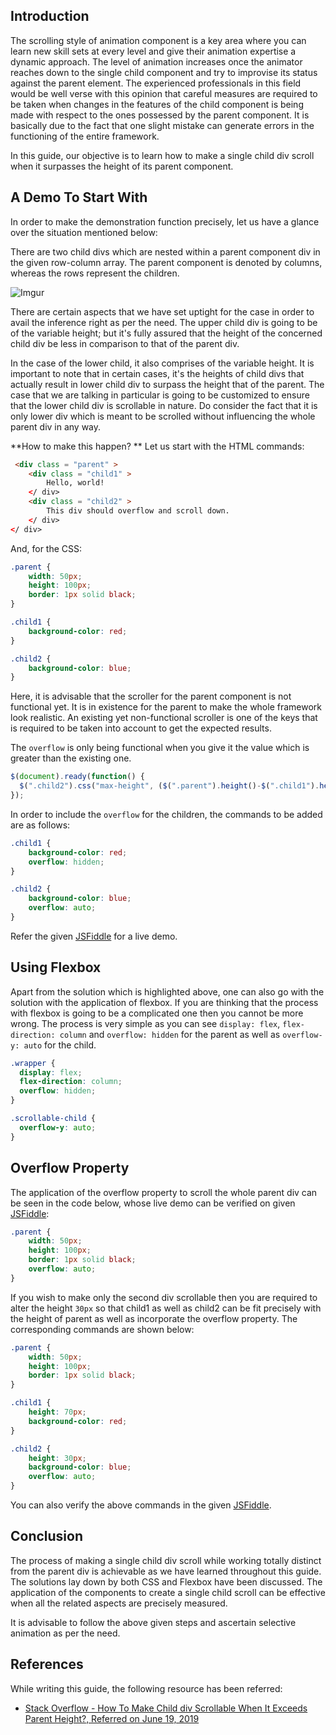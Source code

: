 ## Introduction
The scrolling style of animation component is a key area where you can learn new skill sets at every level and give their animation expertise a dynamic approach. The level of animation increases once the animator reaches down to the single child component and try to improvise its status against the parent element. The experienced professionals in this field would be well verse with this opinion that careful measures are required to be taken when changes in the features of the child component is being made with respect to the ones possessed by the parent component. It is basically due to the fact that one slight mistake can generate errors in the functioning of the entire framework. 

In this guide, our objective is to learn how to make a single child div scroll when it surpasses the height of its parent component. 

## A Demo To Start With 
In order to make the demonstration function precisely, let us have a glance over the situation mentioned below: 

There are two child divs which are nested within a parent component div in the given row-column array. The parent component is denoted by columns, whereas the rows represent the children. 

![Imgur](https://i.imgur.com/yfg7Add.png)

There are certain aspects that we have set uptight for the case in order to avail the inference right as per the need. The upper child div is going to be of the variable height; but it's fully assured that the height of the concerned child div be less in comparison to that of the parent div.

In the case of the lower child, it also comprises of the variable height. It is important to note that in certain cases, it's the heights of child divs that actually result in lower child div to surpass the height that of the parent. The case that we are talking in particular is going to be customized to ensure that the lower child div is scrollable in nature. Do consider the fact that it is only lower div which is meant to be scrolled without influencing the whole parent div in any way. 

**How to make this happen? **
Let us start with the HTML commands: 


```html
 <div class = "parent" >
    <div class = "child1" >
        Hello, world!
    </ div>
    <div class = "child2" >
        This div should overflow and scroll down.
    </ div>
</ div>
```

And, for the CSS:


```css
.parent {
    width: 50px;
    height: 100px;
    border: 1px solid black;
}

.child1 {
    background-color: red;
}

.child2 {
    background-color: blue;
}
```

Here, it is advisable that the scroller for the parent component is not functional yet. It is in existence for the parent to make the whole framework look realistic. An existing yet non-functional scroller is one of the keys that is required to be taken into account to get the expected results. 

The `overflow` is only being functional when you give it the value which is greater than the existing one. 


```javascript
$(document).ready(function() {
  $(".child2").css("max-height", ($(".parent").height()-$(".child1").height()));
});
```

In order to include the `overflow` for the children, the commands to be added are as follows:


```css
.child1 {
    background-color: red;
    overflow: hidden;
}

.child2 {
    background-color: blue;
    overflow: auto;
}
```

Refer the given [JSFiddle](http://jsfiddle.net/m9goxrbk/) for a live demo.

## Using Flexbox
Apart from the solution which is highlighted above, one can also go with the solution with the application of flexbox. If you are thinking that the process with flexbox is going to be a complicated one then you cannot be more wrong. The process is very simple as you can see `display: flex`, `flex-direction: column` and `overflow: hidden` for the parent as well as `overflow-y: auto` for the child. 


```css
.wrapper {
  display: flex;
  flex-direction: column;
  overflow: hidden;
}

.scrollable-child {
  overflow-y: auto;
}
```

## Overflow Property
The application of the overflow property to scroll the whole parent div can be seen in the code below, whose live demo can be verified on given [JSFiddle](http://jsfiddle.net/0yxnaywu/2/):


```css
.parent {
    width: 50px;
    height: 100px;
    border: 1px solid black;
    overflow: auto;
}
```

If you wish to make only the second div scrollable then you are required to alter the height `30px` so that child1 as well as child2 can be fit precisely with the height of parent as well as incorporate the overflow property. The corresponding commands are shown below:


```css
.parent {
    width: 50px;
    height: 100px;
    border: 1px solid black;
}

.child1 {
    height: 70px;
    background-color: red;
}

.child2 {
    height: 30px;
    background-color: blue;
    overflow: auto;
}
```

You can also verify the above commands in the given [JSFiddle](http://jsfiddle.net/0yxnaywu/3/).

## Conclusion 
The process of making a single child div scroll while working totally distinct from the parent div is achievable as we have learned throughout this guide. The solutions lay down by both CSS and Flexbox have been discussed. The application of the components to create a single child scroll can be effective when all the related aspects are precisely measured. 

It is advisable to follow the above given steps and ascertain selective animation as per the need. 

## References
While writing this guide, the following resource has been referred:
- [Stack Overflow - How To Make Child div Scrollable When It Exceeds Parent Height?, Referred on June 19, 2019](https://stackoverflow.com/questions/27784727/how-to-make-child-div-scrollable-when-it-exceeds-parent-height)
